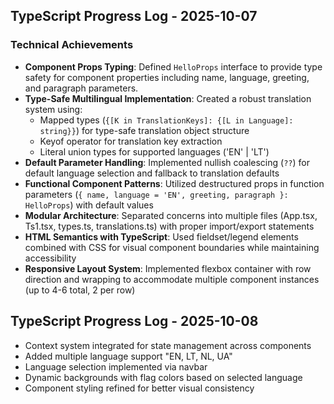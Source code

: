## TypeScript Progress Log - 2025-10-07

### Technical Achievements

- **Component Props Typing**: Defined `HelloProps` interface to provide type safety for component properties including name, language, greeting, and paragraph parameters.
- **Type-Safe Multilingual Implementation**: Created a robust translation system using:
  - Mapped types (`{[K in TranslationKeys]: {[L in Language]: string}}`) for type-safe translation object structure
  - Keyof operator for translation key extraction
  - Literal union types for supported languages ('EN' | 'LT')
- **Default Parameter Handling**: Implemented nullish coalescing (`??`) for default language selection and fallback to translation defaults
- **Functional Component Patterns**: Utilized destructured props in function parameters (`{ name, language = 'EN', greeting, paragraph }: HelloProps`) with default values
- **Modular Architecture**: Separated concerns into multiple files (App.tsx, Ts1.tsx, types.ts, translations.ts) with proper import/export statements
- **HTML Semantics with TypeScript**: Used fieldset/legend elements combined with CSS for visual component boundaries while maintaining accessibility
- **Responsive Layout System**: Implemented flexbox container with row direction and wrapping to accommodate multiple component instances (up to 4-6 total, 2 per row)

## TypeScript Progress Log - 2025-10-08

- Context system integrated for state management across components
- Added multiple language support "EN, LT, NL, UA"
- Language selection implemented via navbar
- Dynamic backgrounds with flag colors based on selected language
- Component styling refined for better visual consistency

